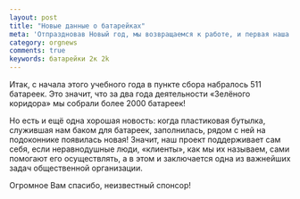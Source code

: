 ```yaml
---
layout: post
title: "Новые данные о батарейках"
meta: 'Отпраздновав Новый год, мы возвращаемся к работе, и первая наша новость очень приятна: инспектор по сбору батареек Владислав Начатой проверил наш пункт сбора.'
category: orgnews
comments: true
keywords: батарейки 2к 2k
---
```


Итак, с начала этого учебного года в пункте сбора набралось 511 батареек. Это значит, что за два года деятельности «Зелёного коридора» мы собрали более 2000 батареек! 

Но есть и ещё одна хорошая новость: когда пластиковая бутылка, служившая нам баком для батареек, заполнилась, рядом с ней на подоконнике появилась новая! Значит, наш проект поддерживает сам себя, если неравнодушные люди, «клиенты», как мы их называем, сами помогают его осуществлять, а в этом и заключается одна из важнейших задач общественной организации.

Огромное Вам спасибо, неизвестный спонсор! 